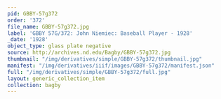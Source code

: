 ```yaml
---
pid: GBBY-57g372
order: '372'
file_name: GBBY-57g372.jpg
label: 'GBBY 57G/372: John Niemiec: Baseball Player - 1928'
_date: '1928'
object_type: glass plate negative
source: http://archives.nd.edu/Bagby/GBBY-57g372.jpg
thumbnail: "/img/derivatives/simple/GBBY-57g372/thumbnail.jpg"
manifest: "/img/derivatives/iiif/images/GBBY-57g372/manifest.json"
full: "/img/derivatives/simple/GBBY-57g372/full.jpg"
layout: generic_collection_item
collection: bagby
---
```

